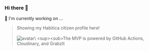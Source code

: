 ### Hi there 👋

<!--
**umbrella-h/umbrella-h** is a ✨ _special_ ✨ repository because its `README.md` (this file) appears on your GitHub profile.

Here are some ideas to get you started:

- 🔭 I’m currently working on ...
- 🌱 I’m currently learning ...
- 👯 I’m looking to collaborate on ...
- 🤔 I’m looking for help with ...
- 💬 Ask me about ...
- 📫 How to reach me: ...
- 😄 Pronouns: ...
- ⚡ Fun fact: ...
-->

🔭  I'm currently working on ...
   > Showing my Habitica citizen profile here! \
     \
     ![avatar](https://res.cloudinary.com/di6e0iunm/image/upload/v1/habitica-stat-box/my_avatar.jpg?)\
     <sup><sub>The MVP is powered by GitHub Actions, Cloudinary, and GrabzIt<sub></sub>
